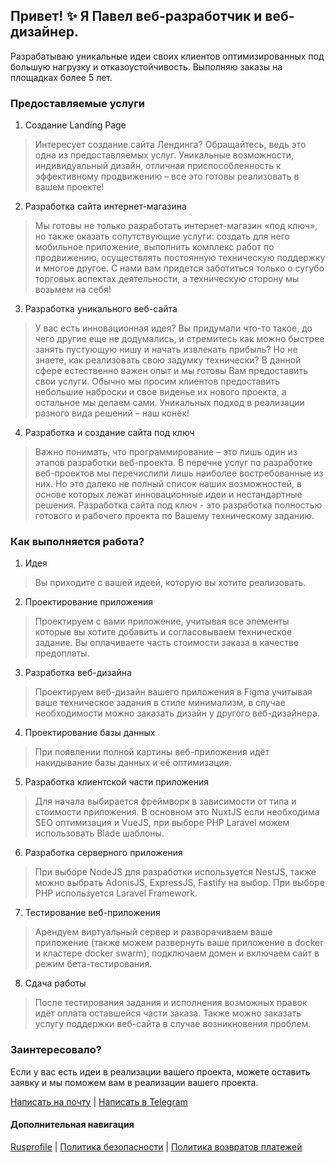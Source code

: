## Привет! ✨ Я Павел веб-разработчик и веб-дизайнер.
Разрабатываю уникальные идеи своих клиентов оптимизированных под большую нагрузку и отказоустойчивость. Выполняю заказы на площадках более 5 лет.

### Предоставляемые услуги
1. Создание Landing Page
> Интересует создание сайта Лендинга? Обращайтесь, ведь это одна из предоставляемых услуг. Уникальные возможности, индивидуальный дизайн, отличная приспособленность к эффективному продвижению – все это готовы реализовать в вашем проекте!
2. Разработка сайта интернет-магазина
> Мы готовы не только разработать интернет-магазин «под ключ», но также оказать сопутствующие услуги: создать для него мобильное приложение, выполнить комплекс работ по продвижению, осуществлять постоянную техническую поддержку и многое другое. С нами вам придется заботиться только о сугубо торговых аспектах деятельности, а техническую сторону мы возьмем на себя!
3. Разработка уникального веб-сайта
> У вас есть инновационная идея? Вы придумали что-то такое, до чего другие еще не додумались, и стремитесь как можно быстрее занять пустующую нишу и начать извлекать прибыль? Но не знаете, как реализовать свою задумку технически? В данной сфере естественно важен опыт и мы готовы Вам предоставить свои услуги. Обычно мы просим клиентов предоставить небольшие наброски и свое виденье их нового проекта, а остальное мы делаем сами. Уникальных подход в реализации разного вида решений – наш конёк!
4. Разработка и создание сайта под ключ
> Важно понимать, что программирование – это лишь один из этапов разработки веб-проекта. В перечне услуг по разработке веб-проектов мы перечислили лишь наиболее востребованные из них. Но это далеко не полный список наших возможностей, в основе которых лежат инновационные идеи и нестандартные решения. Разработка сайта под ключ - это разработка полностью готового и рабочего проекта по Вашему техническому заданию.

### Как выполняется работа?
1. Идея 
> Вы приходите с вашей идеей, которую вы хотите реализовать.
2. Проектирование приложения
> Проектируем с вами приложение, учитывая все элементы которые вы хотите добавить и согласовываем техническое задание. Вы оплачиваете часть стоимости заказа в качестве предоплаты.
3. Разработка веб-дизайна
> Проектируем веб-дизайн вашего приложения в Figma учитывая ваше техническое задания в стиле минимализм, в случае необходимости можно заказать дизайн у другого веб-дизайнера.
4. Проектирование базы данных
> При появлении полной картины веб-приложения идёт накидывание базы данных и её оптимизация.
5. Разработка клиентской части приложения
> Для начала выбирается фреймворк в зависимости от типа и стоимости приложения. В основном это NuxtJS если необходима SEO оптимизация и VueJS, при выборе PHP Laravel можем использовать Blade шаблоны.
6. Разработка серверного приложения
> При выборе NodeJS для разработки используется NestJS, также можно выбрать AdonisJS, ExpressJS, Fastify на выбор. При выборе PHP используется Laravel Framework.
7. Тестирование веб-приложения
> Арендуем виртуальный сервер и разворачиваем ваше приложение (также можем развернуть ваше приложение в docker и кластере docker swarm), подключаем домен и включаем сайт в режим бета-тестирования.
8. Сдача работы
> После тестирования задания и исполнения возможных правок идёт оплата оставшейся части заказа. Также можно заказать услугу поддержки веб-сайта в случае возникновения проблем.

### Заинтересовало?
Если у вас есть идеи в реализации вашего проекта, можете оставить заявку и мы поможем вам в реализации вашего проекта.

[Написать на почту](mailto:hello@hoya.ai) | [Написать в Telegram](https://t.me/fokura)

#### Дополнительная навигация
[Rusprofile](https://www.rusprofile.ru/ip/319450100018975) | [Политика безопасности](./security.md) | [Политика возвратов платежей](./refund-policy.md)
